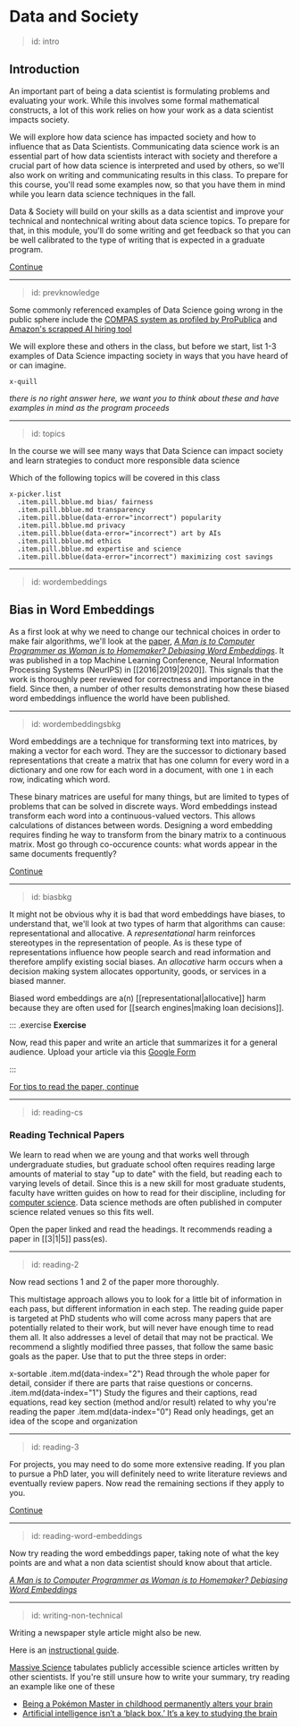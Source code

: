 
# Data and Society

> id: intro
## Introduction

An important part of being a data scientist is formulating problems and evaluating your work. While this involves some formal mathematical constructs, a lot of this work relies on how your work as a data scientist impacts society.  

<!-- should this be more standalone material or is it ok to directly address the class as follows ?-->

We will explore how data science has impacted society and how to influence that as Data Scientists. Communicating data science work is an essential part of how data scientists interact with society and therefore a crucial part of how data science is interpreted and used by others, so we'll also work on writing and communicating results in this class.   To prepare for this course, you'll read some examples now, so that you have them in mind while you learn data science techniques in the fall.  

Data & Society will build on your skills as a data scientist and improve your technical and nontechnical writing about data science topics. To prepare for that, in this module, you'll do some writing and get feedback so that you can be well calibrated to the type of writing that is expected in a graduate program.  

[Continue](btn:next)

---
> id: prevknowledge


Some commonly referenced examples of Data Science going wrong in the public sphere include the [COMPAS system as profiled by ProPublica](https://www.propublica.org/article/machine-bias-risk-assessments-in-criminal-sentencing) and  [Amazon's scrapped AI hiring tool](https://www.reuters.com/article/us-amazon-com-jobs-automation-insight/amazon-scraps-secret-ai-recruiting-tool-that-showed-bias-against-women-idUSKCN1MK08G)


We will explore these and others in the class, but before we start, list 1-3 examples of Data Science impacting society in ways that you have heard of or can imagine.  

<!--  textbox exercise -->

    x-quill

_there is no right answer here, we want you to think about these and have examples in mind as the program proceeds_

---
> id: topics


In the course we will see many ways that Data Science can impact society and learn strategies to conduct more responsible data science


Which of the following topics will be covered in this class


    x-picker.list
      .item.pill.bblue.md bias/ fairness
      .item.pill.bblue.md transparency
      .item.pill.bblue(data-error="incorrect") popularity
      .item.pill.bblue.md privacy
      .item.pill.bblue(data-error="incorrect") art by AIs
      .item.pill.bblue.md ethics
      .item.pill.bblue.md expertise and science
      .item.pill.bblue(data-error="incorrect") maximizing cost savings


<!-- Should there be more of a transition here?  -->

---
> id: wordembeddings
## Bias in Word Embeddings

As a first look at why we need to change our technical choices in order to make fair algorithms, we'll look at the [paper](gloss:reading), [_A Man is to Computer Programmer as Woman is to Homemaker? Debiasing Word Embeddings_](https://papers.nips.cc/paper/6228-man-is-to-computer-programmer-as-woman-is-to-homemaker-debiasing-word-embeddings.pdf). It was published in a top Machine Learning Conference, Neural Information Processing Systems (NeurIPS) in [[2016|2019|2020]]. This signals that the work is thoroughly peer reviewed for correctness and importance in the field. Since then, a number of other results demonstrating how these biased word embeddings influence the world have been published.



---
> id: wordembeddingsbkg

Word embeddings are a technique for transforming text into matrices, by making a vector for each word. They are the successor to dictionary based representations that create a matrix that has one column for every word in a dictionary and one row for each word in a document, with one `1` in each row, indicating which word.  

 <!--  possibly, insert an example here? or a put these words in order based on the example?-->

These binary matrices are useful for many things, but are limited to types of problems that can be solved in discrete ways. Word embeddings instead transform each word into a continuous-valued vectors. This allows calculations of distances between words. Designing a word embedding requires finding he way to transform from the binary matrix to a continuous matrix. Most go through co-occurence counts: what words appear in the same documents frequently?

[Continue](btn:next)

 ---
 > id: biasbkg

It might not be obvious why it is bad that word embeddings have biases, to understand that, we'll look at two types of harm that algorithms can cause: representational and allocative. A _representational_ harm reinforces stereotypes in the representation of people. As is these type of representations influence how people search and read information and therefore amplify existing social biases. An _allocative_ harm occurs when a decision making system allocates opportunity, goods, or services in a biased manner.

Biased word embeddings are a(n) [[representational|allocative]] harm because they are often used for [[search engines|making loan decisions]].


::: .exercise
**Exercise**  

Now, read this paper and write an article that summarizes it for a general audience. Upload your article via this [Google Form](https://forms.gle/G9BRkw9KunZSbyAN9)

:::

[For tips to read the paper, continue](btn:next)

---
> id: reading-cs

### Reading Technical Papers

We learn to read when we are young and that works well through undergraduate studies, but graduate school often requires reading large amounts of material to stay "up to date" with the field, but reading each to varying levels of detail.  Since this is a new skill for most graduate students, faculty have written guides on how to read for their discipline, including for [computer science](https://web.stanford.edu/class/ee384m/Handouts/HowtoReadPaper.pdf). Data science methods are often published in computer science related venues so this fits well.

Open the paper linked and read the headings. It recommends reading a paper in [[3|1|5]] pass(es).

---
> id: reading-2

Now read sections 1 and 2 of the paper more thoroughly.

This multistage approach allows you to look for a little bit of information in each pass, but different information in each step. The reading guide paper is targeted at PhD students who will come across many papers that are potentially related to their work, but will never have enough time to read them all. It also addresses a level of detail that may not be practical. We recommend a slightly modified three passes, that follow the same basic goals as the paper.  Use that to put the three steps in order:

x-sortable
  .item.md(data-index="2") Read through the whole paper for detail, consider if there are parts that raise questions or concerns.
  .item.md(data-index="1") Study the figures and their captions, read equations, read key section (method and/or result) related to why you're reading the paper
  .item.md(data-index="0") Read only headings, get an idea of the scope and organization

---
> id: reading-3


For projects, you may need to do some more extensive reading.  If you plan to pursue a PhD later, you will definitely need to write literature reviews and eventually review papers. Now read the remaining sections if they apply to you.

[Continue](btn:next)

---
> id: reading-word-embeddings


Now try reading the word embeddings paper, taking note of what the key points are and what a non data scientist should know about that article.

 [_A Man is to Computer Programmer as Woman is to Homemaker? Debiasing Word Embeddings_](https://papers.nips.cc/paper/6228-man-is-to-computer-programmer-as-woman-is-to-homemaker-debiasing-word-embeddings.pdf)


---
> id: writing-non-technical

Writing a newspaper style article might also be new.  

Here is an [instructional guide](https://www.improbable.com/airchives/paperair/volume10/v10i4/scient-PR-10-4.pdf).  

[Massive Science](https://massivesci.com/) tabulates publicly accessible science articles written by other scientists.  If you're still unsure how to write your summary, try reading an example like one of these

- [Being a Pokémon Master in childhood permanently alters your brain](https://massivesci.com/articles/pokemon-detective-pikachu-brains-video-games/)
- [Artificial intelligence isn’t a ‘black box.’ It’s a key to studying the brain](https://massivesci.com/articles/artificial-intelligence-human-brain-black-box-algorithm/)
